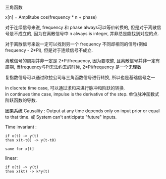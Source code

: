 三角函数

x[n] = Amplitube cos(frequency * n + phase)

对于连续信号来说, frequency 和 phase always可以等价转换的, 但是对于离散信号是不成立的, 因为在离散信号中 n always is integer, 并非总是能找到对应的点.

对于离散信号来说一定可以找到另一个 frequency 不同却相同的信号(例如frequency - 2*Pi), 但是对于连续信号不成立.

离散信号的周期并非一定是 2\*Pi/frequency, 因为要取整, 且离散信号并非一定有周期, 当frequency与Pi无法约去的时候, 2\*Pi/frequency 是一个无理数

复指数信号可以通过欧拉公司与三角函数信号进行转换, 所以也是基础信号之一

in discrete time case, 可以通过求和来进行脉冲和阶跃的转换.  
in continues time case, impulse is the derivative of the step. 单位脉冲函数式阶跃函数的导数.

因果系统 Causality :
Output at any time depends only on input prior or equal to that time. 或 System can't anticipate "future" inputs.

Time invariant :    
```
if x(t) -> y(t) 
then x(t-t0) -> y(t-t0)

same for x[t]
```

linear:
```
if x(t) -> y(t) 
then x(kt) -> k*y(t)
```